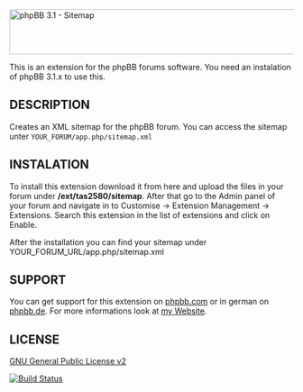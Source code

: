 <img src="https://tas2580.net/downloads/image-22.png" width="600" height="80" alt="phpBB 3.1 - Sitemap" />

This is an extension for the phpBB forums software. You need an instalation of phpBB 3.1.x to use this.

DESCRIPTION
-------
Creates an XML sitemap for the phpBB forum. You can access the sitemap unter <code>YOUR_FORUM/app.php/sitemap.xml</code>

INSTALATION
----------
To install this extension download it from here and upload the files in your forum under <b>/ext/tas2580/sitemap</b>.
After that go to the Admin panel of your forum and navigate in to Customise -> Extension Management -> Extensions. Search this extension in the list of extensions and click on Enable.

After the installation you can find your sitemap under YOUR_FORUM_URL/app.php/sitemap.xml

SUPPORT
-------
You can get support for this extension on <a href="https://www.phpbb.com/community/viewtopic.php?f=456&t=2344456">phpbb.com</a>
or in german on <a href="https://www.phpbb.de/community/viewtopic.php?f=149&t=235901">phpbb.de</a>. For more informations look at
<a href="https://tas2580.net/downloads/phpbb-sitemap/">my Website</a>.

LICENSE
-------
<a href="http://opensource.org/licenses/gpl-2.0.php">GNU General Public License v2</a>

[![Build Status](https://travis-ci.org/tas2580/sitemap.svg?branch=master)](https://travis-ci.org/tas2580/sitemap)
